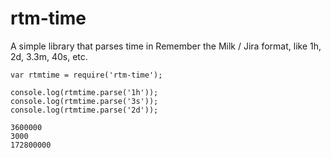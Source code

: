 # rtm-time

A simple library that parses time in Remember the Milk / Jira format, like 1h, 2d, 3.3m, 40s, etc.

    var rtmtime = require('rtm-time');

    console.log(rtmtime.parse('1h'));
    console.log(rtmtime.parse('3s'));
    console.log(rtmtime.parse('2d'));

    3600000
    3000
    172800000